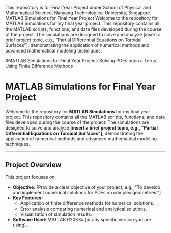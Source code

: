 

This reposotory is for Final Year Project under School of Physical and Mathematical Science, Nanyang Technological University, Singapore.
MATLAB Simulations for Final Year Project
Welcome to the repository for MATLAB Simulations for my final year project. This repository contains all the MATLAB scripts, functions, and data files developed during the course of the project. The simulations are designed to solve and analyze [insert a brief project topic, e.g., "Partial Differential Equations on Toroidal Surfaces"], demonstrating the application of numerical methods and advanced mathematical modeling techniques.

#MATLAB Simulations for Final Year Project: Solving PDEs on/in a Torus Using Finite Difference Methods
# MATLAB Simulations for Final Year Project

Welcome to the repository for **MATLAB Simulations** for my final year project. This repository contains all the MATLAB scripts, functions, and data files developed during the course of the project. The simulations are designed to solve and analyze **[insert a brief project topic, e.g., "Partial Differential Equations on Toroidal Surfaces"]**, demonstrating the application of numerical methods and advanced mathematical modeling techniques.

---

## Project Overview

This project focuses on:

- **Objective:** [Provide a clear objective of your project, e.g., "To develop and implement numerical solutions for PDEs on complex geometries."]
- **Key Features:**
  - Application of finite difference methods for numerical solutions.
  - Error analysis comparing numerical and analytical solutions.
  - Visualization of simulation results.
- **Software Used:** MATLAB R20XXa (or any specific version you are using).
